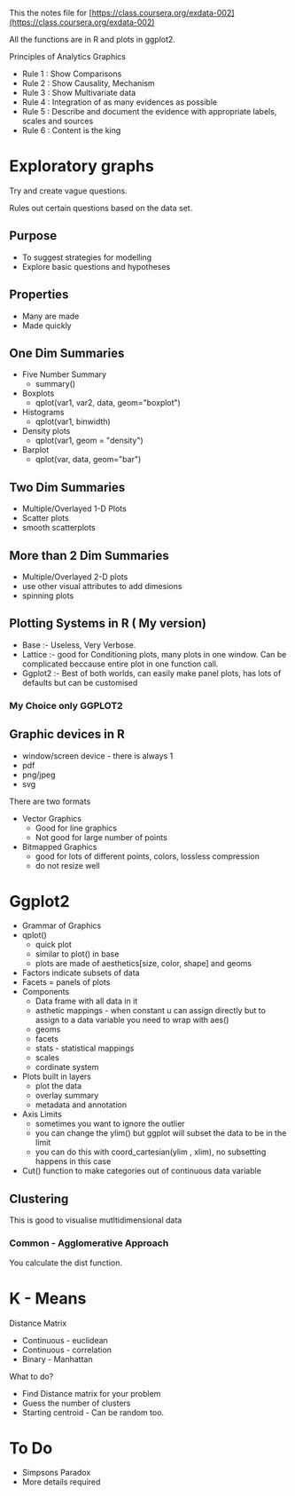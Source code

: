 This the notes file for [https://class.coursera.org/exdata-002](https://class.coursera.org/exdata-002) 

All the functions are in R and plots in ggplot2.


Principles of Analytics Graphics

* Rule 1 : Show Comparisons
* Rule 2 : Show Causality, Mechanism
* Rule 3 : Show Multivariate data
* Rule 4 : Integration of as many evidences as possible
* Rule 5 : Describe and document the evidence with appropriate labels, scales and sources
* Rule 6 : Content is the king


# Exploratory graphs

Try and create vague questions. 

Rules out certain questions based on the data set.




## Purpose

* To suggest strategies for modelling
* Explore basic questions and hypotheses



## Properties

* Many are made
* Made quickly

## One Dim Summaries

* Five Number Summary 
	* summary() 
* Boxplots
	* qplot(var1, var2, data, geom="boxplot")
* Histograms
	* qplot(var1, binwidth)
* Density plots
	* qplot(var1, geom = "density")
* Barplot
	* qplot(var, data, geom="bar")


## Two Dim Summaries

* Multiple/Overlayed 1-D Plots
* Scatter plots
* smooth scatterplots 


## More than 2 Dim Summaries

* Multiple/Overlayed 2-D plots
* use other visual attributes to add dimesions
* spinning plots



## Plotting Systems in R ( My version)

- Base :- Useless, Very Verbose.
- Lattice :- good for Conditioning plots, many plots in one window. Can be complicated beccause entire plot in one function call.
- Ggplot2 :- Best of both worlds, can easily make panel plots, has lots of defaults but can be customised

### My Choice only GGPLOT2


## Graphic devices in R

- window/screen device - there is always 1
- pdf
- png/jpeg
- svg


There are two formats

- Vector Graphics
	- Good for line graphics
	- Not good for large number of points
- Bitmapped Graphics
	- good for lots of different points, colors, lossless compression
	- do not resize well


# Ggplot2

- Grammar of Graphics
- qplot()
	- quick plot
	- similar to plot() in base
	- plots are made of aesthetics[size, color, shape] and geoms
- Factors indicate subsets of data
- Facets = panels of plots
- Components
	- Data frame with all data in it
	- asthetic mappings - when constant u can assign directly but to assign to a data variable you need to wrap with aes()
	- geoms
	- facets
	- stats -  statistical mappings
	- scales
	- cordinate system
- Plots built in layers
	- plot the data
	- overlay summary
	- metadata and annotation
- Axis Limits
	- sometimes you want to ignore the outlier
	- you can change the ylim() but ggplot will subset the data to be in the limit
	- you can do this with coord_cartesian(ylim , xlim), no subsetting happens in this case
- Cut() function to make categories out of continuous data variable

## Clustering

This is good to visualise mutltidimensional data

### Common - Agglomerative Approach

You calculate the dist function. 	


# K - Means

Distance Matrix

- Continuous - euclidean
- Continuous - correlation
- Binary - Manhattan

What to do?

- Find Distance matrix for your problem
- Guess the number of clusters
- Starting centroid - Can be random too.











To Do
========

* Simpsons Paradox
* More details required

